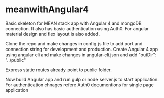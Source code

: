 # meanwithAngular4
Basic skeleton for MEAN stack app with Angular 4 and mongoDB connection. It also has basic authentication using Auth0. 
For angular material design and flex layout is also added. 

Clone the repo and make changes in config.js file to add port and connection string for development and production.
Create Angular 4 app using angular cli and make changes in angular-cli.json and add "outDir": "../public"

Express static routes already point to public folder. 

Now build Angular app and run gulp or node server.js to start application. For authentication chnages refere Auth0 documentions for 
single page application  
